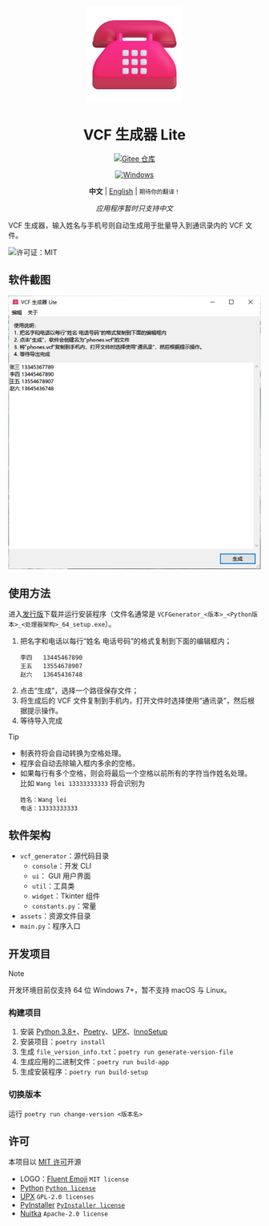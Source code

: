 <div align="center">
<img src="assets/icon.png" width="192"/>

# VCF 生成器 Lite

[![Gitee 仓库](https://img.shields.io/badge/Gitee-仓库-C71D23?logo=gitee)](https://gitee.com/HelloTool/VCFGeneratorLiteForTkinter)

[![Windows](https://img.shields.io/badge/Windows-exe-%232863C5?logo=windows)][ReleaseInGitee]

**中文** |
[English](./README.md) |
<small>期待你的翻译！</small>

_应用程序暂时只支持中文_

</div>

VCF 生成器，输入姓名与手机号则自动生成用于批量导入到通讯录内的 VCF 文件。

![许可证：MIT](https://img.shields.io/badge/许可证-MIT-green)

## 软件截图

![Screenshot](./screenshots/Snipaste_2024-03-25_05-27-52.png)

## 使用方法

进入[发行版][ReleaseInGitee]下载并运行安装程序（文件名通常是 `VCFGenerator_<版本>_<Python版本>_<处理器架构>_64_setup.exe`）。

1. 把名字和电话以每行“姓名 电话号码”的格式复制到下面的编辑框内；
   ```text
   李四	13445467890
   王五	13554678907
   赵六	13645436748
   ```
2. 点击“生成”，选择一个路径保存文件；
3. 将生成后的 VCF 文件复制到手机内，打开文件时选择使用“通讯录”，然后根据提示操作。
4. 等待导入完成

> [!TIP]
>
> - 制表符将会自动转换为空格处理。
> - 程序会自动去除输入框内多余的空格。
> - 如果每行有多个空格，则会将最后一个空格以前所有的字符当作姓名处理。\
>   比如 `Wang lei 13333333333` 将会识别为
>   ```text
>   姓名：Wang lei
>   电话：13333333333
>   ```

## 软件架构

- `vcf_generator`：源代码目录
    - `console`：开发 CLI
    - `ui`： GUI 用户界面
    - `util`：工具类
    - `widget`：Tkinter 组件
    - `constants.py`：常量
- `assets`：资源文件目录
- `main.py`：程序入口

## 开发项目

> [!NOTE]
>
> 开发环境目前仅支持 64 位 Windows 7+，暂不支持 macOS 与 Linux。

### 构建项目

1. 安装 [Python 3.8+](https://www.python.org/)、[Poetry](https://python-poetry.org/)、[UPX](https://upx.github.io/)、[InnoSetup](https://jrsoftware.org/isinfo.php)
2. 安装项目：`poetry install`
3. 生成 `file_version_info.txt`：`poetry run generate-version-file`
4. 生成应用的二进制文件：`poetry run build-app`
5. 生成安装程序：`poetry run build-setup`

### 切换版本

运行 `poetry run change-version <版本名>`

## 许可

本项目以 [MIT 许可](./LICENSE)开源

- LOGO：[Fluent Emoji](https://github.com/microsoft/fluentui-emoji) `MIT license`
- [Python](https://www.python.org/) [`Python license`](https://docs.python.org/3/license.html)
- [UPX](https://upx.github.io/) `GPL-2.0 licenses`
- [PyInstaller](https://pyinstaller.org/en/stable/) [`PyInstaller license`](https://pyinstaller.org/en/stable/license.html)
- [Nuitka](https://nuitka.net/) `Apache-2.0 license`

[ReleaseInGitee]: https://gitee.com/HelloTool/VCFGeneratorLiteForTkinter/releases/latest
